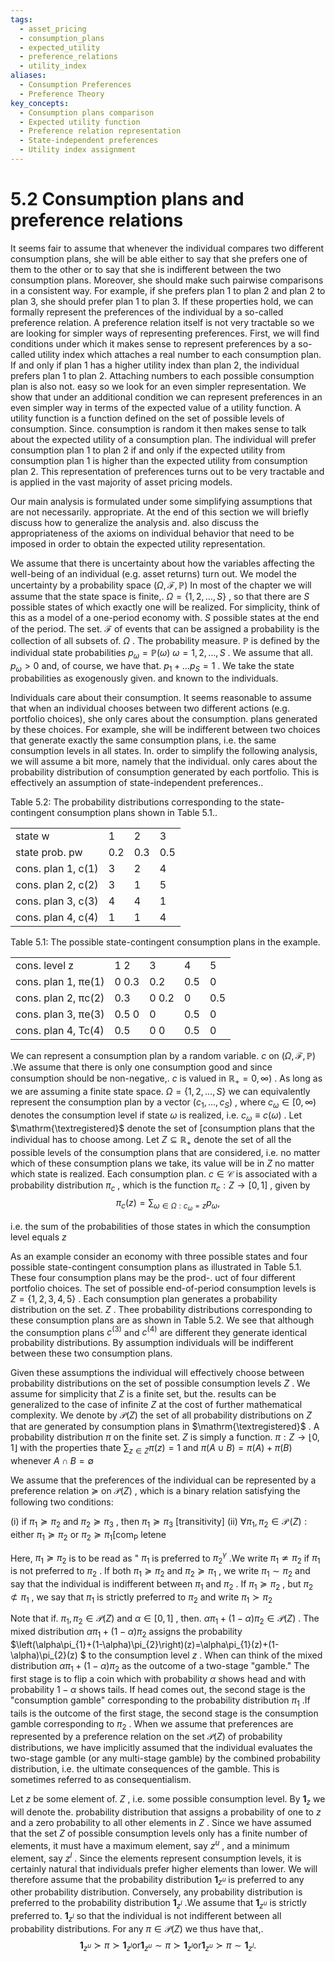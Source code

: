 ```yaml
---
tags:
  - asset_pricing
  - consumption_plans
  - expected_utility
  - preference_relations
  - utility_index
aliases:
  - Consumption Preferences
  - Preference Theory
key_concepts:
  - Consumption plans comparison
  - Expected utility function
  - Preference relation representation
  - State-independent preferences
  - Utility index assignment
---
```


# 5.2 Consumption plans and preference relations  

It seems fair to assume that whenever the individual compares two different consumption plans, she will be able either to say that she prefers one of them to the other or to say that she is indifferent between the two consumption plans. Moreover, she should make such pairwise comparisons in a consistent way. For example, if she prefers plan 1 to plan 2 and plan 2 to plan 3, she should prefer plan 1 to plan 3. If these properties hold, we can formally represent the preferences of the individual by a so-called preference relation. A preference relation itself is not very tractable so we are looking for simpler ways of representing preferences. First, we will find conditions under which it makes sense to represent preferences by a so-called utility index which attaches a real number to each consumption plan. If and only if plan 1 has a higher utility index than plan 2, the individual prefers plan 1 to plan 2. Attaching numbers to each possible consumption plan is also not. easy so we look for an even simpler representation. We show that under an additional condition we can represent preferences in an even simpler way in terms of the expected value of a utility function. A utility function is a function defined on the set of possible levels of consumption. Since. consumption is random it then makes sense to talk about the expected utility of a consumption plan. The individual will prefer consumption plan 1 to plan 2 if and only if the expected utility from consumption plan 1 is higher than the expected utility from consumption plan 2. This representation of preferences turns out to be very tractable and is applied in the vast majority of asset pricing models.  

Our main analysis is formulated under some simplifying assumptions that are not necessarily. appropriate. At the end of this section we will briefly discuss how to generalize the analysis and. also discuss the appropriateness of the axioms on individual behavior that need to be imposed in order to obtain the expected utility representation.  

We assume that there is uncertainty about how the variables affecting the well-being of an individual (e.g. asset returns) turn out. We model the uncertainty by a probability space $\left(\Omega,\mathcal{F},\mathbb{P}\right)$ In most of the chapter we will assume that the state space is finite,. $\Omega=\{1,2,\dots,S\}$ , so that there are $S$ possible states of which exactly one will be realized. For simplicity, think of this as a model of a one-period economy with. $S$ possible states at the end of the period. The set. $\mathcal{F}$ of events that can be assigned a probability is the collection of all subsets of. $\Omega$ . The probability measure. $\mathbb{P}$ is defined by the individual state probabilities $p_{\omega}=\mathbb{P}(\omega)$ $\omega=1,2,\ldots,S$ . We assume that all. $p_{\omega}>0$ and, of course, we have that. $p_{1}+\ldots p_{S}=1$ . We take the state probabilities as exogenously given. and known to the individuals.  

Individuals care about their consumption. It seems reasonable to assume that when an individual chooses between two different actions (e.g. portfolio choices), she only cares about the consumption. plans generated by these choices. For example, she will be indifferent between two choices that generate exactly the same consumption plans, i.e. the same consumption levels in all states. In. order to simplify the following analysis, we will assume a bit more, namely that the individual. only cares about the probability distribution of consumption generated by each portfolio. This is effectively an assumption of state-independent preferences..  

Table 5.2: The probability distributions corresponding to the state-contingent consumption plans shown in Table 5.1..   


<html><body><table><tr><td>state w</td><td>1</td><td>2</td><td>3</td></tr><tr><td>state prob. pw</td><td>0.2</td><td>0.3</td><td>0.5</td></tr><tr><td>cons. plan 1, c(1)</td><td>3</td><td>2</td><td>4</td></tr><tr><td>cons. plan 2, c(2)</td><td>3</td><td>1</td><td>5</td></tr><tr><td>cons. plan 3, c(3)</td><td>4</td><td>4</td><td>1</td></tr><tr><td>cons. plan 4, c(4)</td><td>1</td><td>1</td><td>4</td></tr></table></body></html>  

Table 5.1: The possible state-contingent consumption plans in the example.   


<html><body><table><tr><td>cons. level z</td><td>1 2</td><td>3</td><td>4</td><td>5</td></tr><tr><td>cons. plan 1, πe(1)</td><td>0 0.3</td><td>0.2</td><td>0.5</td><td>0</td></tr><tr><td>cons. plan 2, πc(2)</td><td>0.3</td><td>0 0.2</td><td>0</td><td>0.5</td></tr><tr><td>cons. plan 3, πe(3)</td><td>0.5 0</td><td>0</td><td>0.5</td><td>0</td></tr><tr><td>cons. plan 4, Tc(4)</td><td>0.5</td><td>0 0</td><td>0.5</td><td>0</td></tr></table></body></html>  

We can represent a consumption plan by a random variable. $c$ on $\left(\Omega,\mathcal{F},\mathbb{P}\right)$ .We assume that there is only one consumption good and since consumption should be non-negative,. $c$ is valued in $\mathbb{R}_{+}=0,\infty)$ . As long as we are assuming a finite state space. $\Omega=\{1,2,\dots,S\}$ we can equivalently represent the consumption plan by a vector $\left(c_{1},\dots,c_{S}\right)$ , where $c_{\omega}\in[0,\infty)$ denotes the consumption level if state $\omega$ is realized, i.e. $c_{\omega}\equiv c(\omega)$ . Let $\mathrm{\textregistered}$ denote the set of [consumption plans that the individual has to choose among. Let $Z\subseteq\mathbb{R}_{+}$ denote the set of all the possible levels of the consumption plans that are considered, i.e. no matter which of these consumption plans we take, its value will be in $Z$ no matter which state is realized. Each consumption plan. $c\in\mathcal{C}$ is associated with a probability distribution $\pi_{c}$ , which is the function $\pi_{c}:Z\to[0,1]$ , given by  
$$
\pi_{c}(z)=\sum_{\omega\in\Omega:c_{\omega}=z}p_{\omega},
$$  

i.e. the sum of the probabilities of those states in which the consumption level equals $z$  

As an example consider an economy with three possible states and four possible state-contingent consumption plans as illustrated in Table 5.1. These four consumption plans may be the prod-. uct of four different portfolio choices. The set of possible end-of-period consumption levels is $Z=\{1,2,3,4,5\}$ . Each consumption plan generates a probability distribution on the set. $Z$ . Thee probability distributions corresponding to these consumption plans are as shown in Table 5.2. We see that although the consumption plans $c^{(3)}$ and $c^{(4)}$ are different they generate identical probability distributions. By assumption individuals will be indifferent between these two consumption plans.  

Given these assumptions the individual will effectively choose between probability distributions on the set of possible consumption levels $Z$ . We assume for simplicity that $Z$ is a finite set, but the. results can be generalized to the case of infinite $Z$ at the cost of further mathematical complexity. We denote by $\mathcal{P}(Z)$ the set of all probability distributions on $Z$ that are generated by consumption plans in $\mathrm{\textregistered}$ . A probability distribution $\pi$ on the finite set. $Z$ is simply a function. $\pi:Z\to\lfloor0,1\rfloor$ with the properties thate $\textstyle\sum_{z\in Z}\pi(z)=1$ and $\pi(A\cup B)=\pi(A)+\pi(B)$ whenever $A\cap B=\emptyset$  

We assume that the preferences of the individual can be represented by a preference relation $\succeq$ on $\mathcal{P}(Z)$ , which is a binary relation satisfying the following two conditions:  

(i) if $\pi_{1}\succeq\pi_{2}$ and $\pi_{2}\succeq\pi_{3}$ , then $\pi_{1}\succeq\pi_{3}$ [transitivity] (ii) $\forall\pi_{1},\pi_{2}\in\operatorname{\mathcal{P}}(Z):{\mathrm{either~}}\pi_{1}\succeq\pi_{2}{\mathrm{~or~}}\pi_{2}\succeq\pi_{1}[{\mathrm{com}}_{\operatorname{P}}$ letene  

Here, $\pi_{1}\succeq\pi_{2}$ is to be read as " $\pi_{1}$ is preferred to $\pi{_2}^{\gamma}$ .We write $\pi_{1}\nsimeq\pi_{2}$ if $\pi_{1}$ is not preferred to $\pi_{2}$ . If both $\pi_{1}\succeq\pi_{2}$ and $\pi_{2}\succeq\pi_{1}$ , we write $\pi_{1}\sim\pi_{2}$ and say that the individual is indifferent between $\pi_{1}$ and $\pi_{2}$ . If $\pi_{1}\succeq\pi_{2}$ , but $\pi_{2}\not\subset\pi_{1}$ , we say that $\pi_{1}$ is strictly preferred to $\pi_{2}$ and write $\pi_{1}\succ\pi_{2}$  

Note that if. $\pi_{1},\pi_{2}\in\mathcal{P}(Z)$ and $\alpha\in[0,1]$ , then. $\alpha\pi_{1}+(1-\alpha)\pi_{2}\in\mathcal{P}(Z)$ . The mixed distribution $\alpha\pi_{1}+(1-\alpha)\pi_{2}$ assigns the probability $\left(\alpha\pi_{1}+(1-\alpha)\pi_{2}\right)(z)=\alpha\pi_{1}(z)+(1-\alpha)\pi_{2}(z) $ to the consumption level $z$ . When can think of the mixed distribution $\alpha\pi_{1}+(1-\alpha)\pi_{2}$ as the outcome of a two-stage "gamble." The first stage is to flip a coin which with probability $\alpha$ shows head and with probability $1-\alpha$ shows tails. If head comes out, the second stage is the "consumption gamble" corresponding to the probability distribution $\pi_{1}$ .If tails is the outcome of the first stage, the second stage is the consumption gamble corresponding to $\pi_{2}$ . When we assume that preferences are represented by a preference relation on the set $\mathcal{P}(Z)$ of probability distributions, we have implicitly assumed that the individual evaluates the two-stage gamble (or any multi-stage gamble) by the combined probability distribution, i.e. the ultimate consequences of the gamble. This is sometimes referred to as consequentialism.  

Let $z$ be some element of. $Z$ , i.e. some possible consumption level. By $\mathbf{1}_{z}$ we will denote the. probability distribution that assigns a probability of one to $z$ and a zero probability to all other elements in $Z$ . Since we have assumed that the set $Z$ of possible consumption levels only has a finite number of elements, it must have a maximum element, say $z^{u}$ , and a minimum element, say $z^{l}$ . Since the elements represent consumption levels, it is certainly natural that individuals prefer higher elements than lower. We will therefore assume that the probability distribution $\mathbf{1}_{z^{u}}$ is preferred to any other probability distribution. Conversely, any probability distribution is preferred to the probability distribution $\mathbf{1}_{z^{l}}$ .We assume that $\mathbf{1}_{z^{u}}$ is strictly preferred to. $\mathbf{1}_{z^{l}}$ so that the individual is not indifferent between all probability distributions. For any $\pi\in{\mathcal{P}}(Z)$ we thus have that,.  
$$
\mathbf{1}_{z^{u}}\succ\pi\succ\mathbf{1}_{z^{l}}\mathrm{or}\mathbf{1}_{z^{u}}\sim\pi\succ\mathbf{1}_{z^{l}}\mathrm{or}\mathbf{1}_{z^{u}}\succ\pi\sim\mathbf{1}_{z^{l}}.
$$
